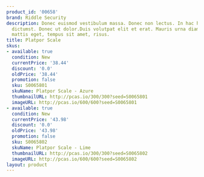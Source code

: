 ```yaml
---
product_id: '00658'
brand: Riddle Security
description: Donec euismod vestibulum massa. Donec non lectus. In hac habitasse platea
  dictumst. Donec ut dolor.Duis volutpat elit et erat. Mauris urna diam, cursus id,
  mattis eget, tempus sit amet, risus.
title: Platpor Scale
skus:
- available: true
  condition: New
  currentPrice: '38.44'
  discount: '0.0'
  oldPrice: '38.44'
  promotion: false
  sku: S0065801
  skuName: Platpor Scale - Azure
  thumbnailURL: http://pcas.io/300/300?seed=S0065801
  imageURL: http://pcas.io/600/600?seed=S0065801
- available: true
  condition: New
  currentPrice: '43.98'
  discount: '0.0'
  oldPrice: '43.98'
  promotion: false
  sku: S0065802
  skuName: Platpor Scale - Lime
  thumbnailURL: http://pcas.io/300/300?seed=S0065802
  imageURL: http://pcas.io/600/600?seed=S0065802
layout: product
---
```

